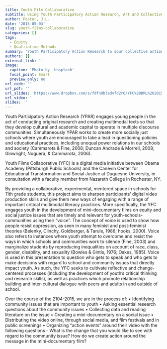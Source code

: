 ```yaml
---
title: Youth Film Collaborative
subtitle: Using Youth Participatory Action Research, Art and Collective Action to Address Community Issues
author: Foster, J.L.
date: '2015-05-03'
slug: youth-films-collaborative
categories: []
tags:
  - Equity
  - Qualitative Methods
summary: 'Youth Participatory Action Research to spur collective action'
authors: []
external_link: ''
image:
  caption: 'Photo by  Unsplash'
  focal_point: Smart
  preview_only: no
url_code: ''
url_pdf: ''
url_slides: 'https://www.dropbox.com/s/fdfn0bladvfd2r6/YFC%20DML%202015%20Los%20Angeles%20June%2011.pptx?dl=0'
url_video: ''
slides: ''
---
```

Youth Participatory Action Research (YPAR) engages young people in the act of conducting original research and creating multimodal texts so that they develop cultural and academic capital to operate in multiple discourse communities. Simultaneously YPAR works to create more socially just schools where youth are encouraged to take a lead in questioning policies and educational practices, including unequal power relations in our schools and society (Cammarota & Fine, 2008; Duncan Andrade & Morrell, 2008; Ginwright, Noguera, & Cammarota, 2006).

Youth Films Collaborative (YFC) is a digital media initiative between Obama Academy (Pittsburgh Public Schools) and the Canevin Center for Educational Transformation and Social Justice at Duquesne University, in consultation with a faculty member from Nazareth College in Rochester, NY.

By providing a collaborative, experimental, mentored space in schools for 11th grade students, this project aims to sharpen participants’ digital video production skills and give them new ways of engaging with a range of important critical multimodal literacy practices. More specifically, the YFC engages youth in the development of mini-documentary films on equity and social justice issues that are timely and relevant for youth-schools-communities using their “voice”. The concept of voice is used to show how people resist oppression, as seen in many feminist and post-feminist theories (Belenky, Clinchy, Goldberger, & Tarule, 1986; hooks, 2000). Voice also refers to instances where youth attempt to overcome and resist the ways in which schools and communities work to silence (Fine, 2003) and marginalize students by reproducing inequalities on account of race, class, gender, disability, and sexuality (Bowles & Gintis, 1976; Oakes, 1985). Voice is used in this presentation to question who gets to speak and who gets to make decisions with regard to school and community issues that directly impact youth. As such, the YFC seeks to cultivate reflective and change-centered processes (including the development of youth’s critical thinking and research skills), as well as practices which promote relationship building and inter-cultural dialogue with peers and adults in and outside of school.

Over the course of the 2104-2015, we are in the process of:
•	Identifying community issues that are important to youth
•	Asking essential research questions about the community issues
•	Collecting data and reading literature on the issue
•	Creating a mini-documentary on a social issue
•	Distributing the video online, through social media, and film festivals and in public screenings
•	Organizing “action events” around their video with the following questions - What is the change that you would like to see with regard to the community issue? How do we create action around the message in the mini-documentary film?


